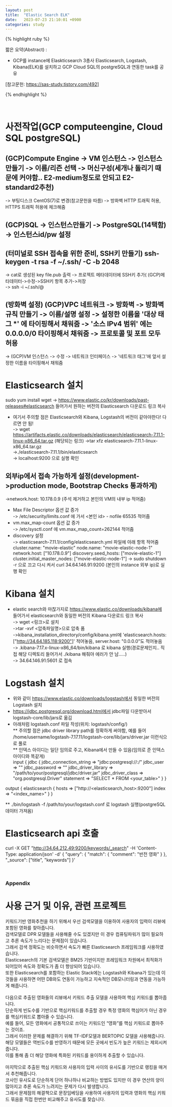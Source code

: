 ```yaml
---
layout: post
title:  "Elastic Search ELK"
date:   2023-07-23 21:10:01 +0900
categories: study
---
```







{% highlight ruby %}


짧은 요약(Abstract) :    
* GCP를 instance에 Elaskticsearch 3총사 Elasticsearch, Logstash, Kibana(ELK)를 설치하고 GCP Cloud SQL의 postgreSQL과 연동한 task를 공유  

[참고문헌: https://sas-study.tistory.com/492]  

{% endhighlight %}  

<br/>

# 사전작업(GCP computeengine, Cloud SQL postgreSQL)  
## (GCP)Compute Engine -> VM 인스턴스 -> 인스턴스 만들기 -> 이름/리즌 선택 -> 머신구성(세개나 돌리기 때문에 커야함.. E2-medium정도로 안되고 E2-standard2추천)  
-> 부팅디스크 CentOS(7)로 변경(참고문헌을 따름)  -> 방화벽 HTTP 트래픽 허용, HTTPS 트래픽 허용에 체크해줌  

## (GCP)SQL -> 인스턴스만들기 -> PostgreSQL(14택함) -> 인스턴스id/pw 설정   

## (터미널로 SSH 접속을 위한 준비, SSH키 만들기) ssh-keygen -t rsa -f ~/.ssh/<key file name> -C <id> -b 2048  
-> cat로 생성된 key file.pub 출력 -> 프로젝트 메타데이터에 SSH키 추가( (GCP)메타데이터->수정->SSH키 항목 추가->저장  
-> ssh -i ~/.ssh/<key file name>@<vm instance IP>  

## (방화벽 설정) (GCP)VPC 네트워크 -> 방화벽 -> 방화벽 규칙 만들기 -> 이름/설명 설정 -> 설정한 이름을 '대상 태그 *' 에 타이핑해서 채워줌 -> '소스 IPv4 범위' 에는  0.0.0.0/0 타이핑해서 채워줌 -> 프로토콜 및 포트 모두 허용  
-> (GCP)VM 인스턴스 -> 수정 -> 네트워크 인터페이스 -> '네트워크 태그'에 앞서 설정한 이름을 타이핑해서 채워줌  

# Elasticsearch 설치  
sudo yum install wget -> https://www.elastic.co/kr/downloads/past-releases#elasticsearch 들어가서 원하는 버전의 Elasticsearch 다운로드 링크 복사  
* 여기서 주의할 점은 Elasticsearch와 Kibana, Logstash의 버전이 같아야한다! 다르면 안 됨!  
-> wget https://artifacts.elastic.co/downloads/elasticsearch/elasticsearch-7.11.1-linux-x86_64.tar.gz (해당되는 링크)
->tar xfz elasticsearch-7.11.1-linux-x86_64.tar.gz  
->./elasticsearch-7.11.1/bin/elasticsearch  
-> localhost:9200 으로 실행 확인  

## 외부ip에서 접속 가능하게 설정(development->production mode, Bootstrap Checks 통과하게)  
->network.host: 10.178.0.9 (주석 제거하고 본인의 VM의 내부 ip 적어줌)  
* Max File Descriptor 옵션 값 증가  
-> /etc/security/limits.conf 에 가서 <본인 id> - nofile 65535 적어줌  
* vm.max_map-count 옵션 값 증가  
-> /etc/sysctl.conf 에 vm.max_map_count=262144 적어줌  
* discovery 설정  
-> elasticsearch-7.11.1/config/elasticsearch.yml 파일에 아래 항목 적어줌  
cluster.name: "movie-elastic"
node.name: "movie-elastic-node-1"
network.host: ["10.178.0.9"]
discovery.seed_hosts: ["movie-elastic-1"]
cluster.initial_master_nodes: ["movie-elastic-node-1"]
-> sudo shutdown -r 으로 끄고 다시 켜서 curl 34.64.146.91:9200 (본인의 instance 외부 ip)로 실행 확인  

# Kibana 설치  
* elastic search와 마찮가지로 https://www.elastic.co/downloads/kibana에 들어가서 elasticsearch와 동일한 버전의 Kibana 다운로드 링크 복사   
-> wget <링크>로 설치  
->tar -xvf <압축파일명>으로 압축 품  
->kibana_installation_directory/config/kibana.yml에 'elasticsearch.hosts: ["http://34.64.185.118:9200"]' 적어놓음, server.host: "0.0.0.0"도 적어놓음  
-> .kibana-7.17.x-linux-x86_64/bin/kibana 로 kibana 실행(경로문제인지.. 직접 해당 디렉토리 들어가서 ./kibana 해줘야 에러가 안 남.....)    
-> 34.64.146.91:5601 로 접속


# Logstash 설치  
* 위와 같이 https://www.elastic.co/downloads/logstash에서 동일한 버전의 Logstash 설치  
* https://jdbc.postgresql.org/download.html에서 jdbc파일 다운받아서 logstash-core/lib/jars로 옮김  
* 아래처럼 logstash.conf 파일 작성(위치: logstash/config/)  
** 주의할 점은 jdbc driver library path를 정확하게 써야함, 예를 들어 /home/username/logstash-7.17.11/logstash-core/lib/jars/driver.jar 이런식으로 풀로  
** 인덱스 아이디는 일단 임의로 주고, Kibana에서 만들 수 있음(임의로 준 인덱스 아이디와 똑같게)  
input {
    jdbc {
        jdbc_connection_string => "jdbc:postgresql://<host>:<port>/<database>"
        jdbc_user => "<username>"
        jdbc_password => "<password>"
        jdbc_driver_library => "/path/to/your/postgresql/jdbc/driver.jar"
        jdbc_driver_class => "org.postgresql.Driver"
        statement => "SELECT * FROM <your_table>"
    }
}

output {
    elasticsearch {
        hosts => ["http://<elasticsearch_host>:9200"]
        index => "<index_name>"
    }
}

** ./bin/logstash -f /path/to/your/logstash.conf 로 logstash 실행(postgreSQL 데이터 가져옴)  

# Elasticsearch api 호출

curl -X GET "http://34.64.212.49:9200/keywords/_search" -H 'Content-Type: application/json' -d'
{
  "query": {
    "match": {
      "comment": "반전 영화"
    }
  },
  "_source": ["title",  "keywords"]
}'

<br/>



### Appendix  
# 사용 근거 및 이유, 관련 프로젝트  
키워드기반 영화추천을 하기 위해서 우선 검색모델을 이용하여 사용자의 입력이 리뷰에 포함된 영화를 찾아줍니다.   
검색모델로 DPR 모델들을 사용해줄 수도 있겠지만 이 경우 컴퓨팅파워가 많이 필요하고 추론 속도가 느리다는 문제점이 있습니다.  
그래서 검색 정확도는 비슷하면서 속도가 빠른 Elasticsearch 프레임워크를 사용하였습니다.  
Elasticsearch의 기본 검색모델은 BM25 기반이지만 프레임워크 차원에서 최적화가 되어있어 속도와 정확도가 좀 더 향상되어 있습니다.  
또한 Elasticsearch를 포함하는 Elastic Stack에는 Logstash와 Kibana가 있는데 이것들을 사용하면 어떤 DB와도 연동이 가능하고 지속적인 DB모니터링과 연동을 가능하게 해줍니다.  
<br/>
다음으로 추출된 영화들의 리뷰에서 키워드 추출 모델을 사용하여 핵심 키워드를 뽑아줍니다.    
단순하게 빈도수를 기반으로 핵심키워드를 추출할 경우 특정 영화의 핵심어가 아닌 경우를 핵심키워드로 뽑아줄 수 있습니다.  
예를 들어, 모든 영화에서 공통적으로 쓰이는 키워드인 “영화”를 핵심 키워드로 뽑아주는 것이죠.  
그래서 이러한 문제를 해결하기 위해 TF-IDF모델과 BERTOPIC 모델을 사용해줍니다.  
해당 모델들은 역빈도수를 반영하기 때문에 모든 곳에서 빈도가 높은 키워드는 제외시켜 줍니다.  
이를 통해 좀 더 해당 영화에 특화된 키워드를 용이하게 추출할 수 있습니다.    
<br/>
마지막으로 추출된 핵심 키워드와 사용자의 입력 사이의 유사도를 기반으로 랭킹을 매겨서 추천해줍니다.  
코사인 유사도로 단순하게 단어 하나하나 비교하는 방법도 있지만 이 경우 연산의 양이 많아지고 추론 속도가 느려지는 문제가 다시 발생합니다.  
그래서 문제점의 해결책으로 문장임베딩을 사용하여 사용자의 입력과 영화의 핵심 키워드 묶음을 직접 한번만 비교해주고 유사도를 찾습니다.  
<br/>  
